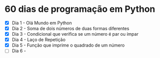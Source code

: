 # 60 dias de programação em Python

- [X] Dia 1 - Olá Mundo em Python
- [X] Dia 2 - Soma de dois números de duas formas diferentes
- [X] Dia 3 - Condicional que verifica se um número é par ou ímpar
- [X] Dia 4 - Laço de Repetição
- [X] Dia 5 - Função que imprime o quadrado de um número
- [ ] Dia 6 - 
